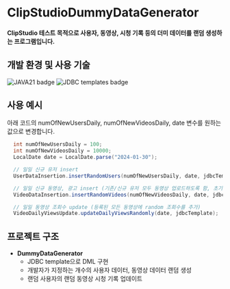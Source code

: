 # ClipStudioDummyDataGenerator
#### ClipStudio 테스트 목적으로 사용자, 동영상, 시청 기록 등의 더미 데이터를 랜덤 생성하는 프로그램입니다.
## 개발 환경 및 사용 기술
![JAVA21 badge](https://img.shields.io/badge/Java-21-d9381e?style=for-the-badge)
![JDBC templates badge](http://img.shields.io/badge/JDBC%20templates-0f52ba?style=for-the-badge)

## 사용 예시
아래 코드의 numOfNewUsersDaily, numOfNewVideosDaily, date 변수를 원하는 값으로 변경합니다.
```java
  int numOfNewUsersDaily = 100; 
  int numOfNewVideosDaily = 10000; 
  LocalDate date = LocalDate.parse("2024-01-30");

  // 일일 신규 유저 insert
  UserDataInsertion.insertRandomUsers(numOfNewUsersDaily, date, jdbcTemplate);

  // 일일 신규 동영상, 광고 insert (기존/신규 유저 모두 동영상 업로드하도록 함, 초기 조회수는 0)
  VideoDataInsertion.insertRandomVideos(numOfNewVideosDaily, date, jdbcTemplate);

  // 일일 동영상 조회수 update (등록된 모든 동영상에 random 조회수를 추가)
  VideoDailyViewsUpdate.updateDailyViewsRandomly(date, jdbcTemplate);
```

## 프로젝트 구조
- **DummyDataGenerator**
    - JDBC template으로 DML 구현
    - 개발자가 지정하는 개수의 사용자 데이터, 동영상 데이터 랜덤 생성
    - 랜덤 사용자의 랜덤 동영상 시청 기록 업데이트
